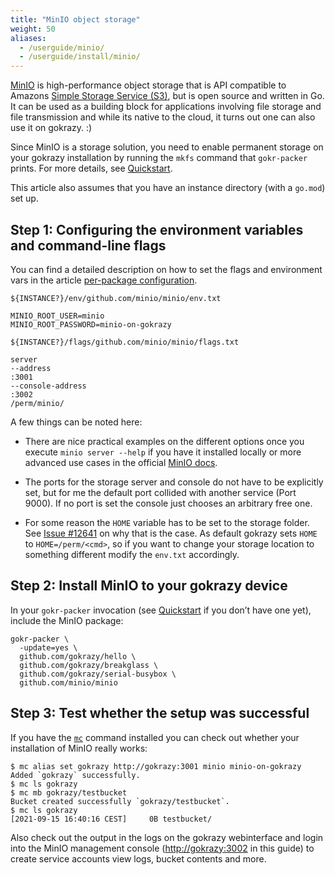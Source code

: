 ```yaml
---
title: "MinIO object storage"
weight: 50
aliases: 
  - /userguide/minio/
  - /userguide/install/minio/
---
```


[MinIO](https://min.io/) is high-performance object storage that is API
compatible to Amazons [Simple Storage Service (S3)](https://aws.amazon.com/de/s3/),
but is open source and written in Go. It can be used as a building block for
applications involving file storage and file transmission and while its native
to the cloud, it turns out one can also use it on gokrazy. :)

Since MinIO is a storage solution, you need to enable permanent storage on your
gokrazy installation by running the `mkfs` command that `gokr-packer` prints. For
more details, see [Quickstart](/quickstart/).

This article also assumes that you have an instance directory (with a `go.mod`)
set up.

## Step 1: Configuring the environment variables and command-line flags

You can find a detailed description on how to set the flags and environment vars
in the article [per-package configuration](/userguide/package-config/).

`${INSTANCE?}/env/github.com/minio/minio/env.txt`
```env
MINIO_ROOT_USER=minio
MINIO_ROOT_PASSWORD=minio-on-gokrazy
```

`${INSTANCE?}/flags/github.com/minio/minio/flags.txt`
```
server
--address
:3001
--console-address
:3002
/perm/minio/
```

A few things can be noted here:

* There are nice practical examples on the different options once you execute
  `minio server --help` if you have it installed locally or more advanced use
  cases in the official
  [MinIO docs](https://docs.min.io/minio/baremetal/reference/minio-server/minio-server.html).

* The ports for the storage server and console do not have to be explicitly set,
  but for me the default port collided with another service (Port 9000). If no
  port is set the console just chooses an arbitrary free one.

* For some reason the `HOME` variable has to be set to the storage folder.
  See [Issue #12641](https://github.com/minio/minio/issues/12641) on why that
  is the case. As default gokrazy sets `HOME` to `HOME=/perm/<cmd>`, so if you
  want to change your storage location to something different modify the
  `env.txt` accordingly.

## Step 2: Install MinIO to your gokrazy device

In your `gokr-packer` invocation (see [Quickstart](/quickstart/) if you don’t
have one yet), include the MinIO package:

```shell
gokr-packer \
  -update=yes \
  github.com/gokrazy/hello \
  github.com/gokrazy/breakglass \
  github.com/gokrazy/serial-busybox \
  github.com/minio/minio
```

## Step 3: Test whether the setup was successful

If you have the [`mc`](https://github.com/minio/mc) command installed you can
check out whether your installation of MinIO really works:

```shell
$ mc alias set gokrazy http://gokrazy:3001 minio minio-on-gokrazy
Added `gokrazy` successfully.
$ mc ls gokrazy
$ mc mb gokrazy/testbucket
Bucket created successfully `gokrazy/testbucket`.
$ mc ls gokrazy
[2021-09-15 16:40:16 CEST]     0B testbucket/
```

Also check out the output in the logs on the gokrazy webinterface and login into
the MinIO management console ([http://gokrazy:3002](http://gokrazy:3002) in this
guide) to create service accounts view logs, bucket contents and more.
